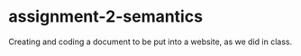 # assignment-2-semantics
Creating and coding a document to be put into a website, as we did in class. 
